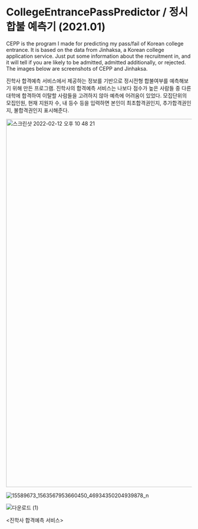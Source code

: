 # CollegeEntrancePassPredictor / 정시 합불 예측기 (2021.01)

CEPP is the program I made for predicting my pass/fail of Korean college entrance. It is based on the data from Jinhaksa, a Korean college application service. Just put some information about the recruitment in, and it will tell if you are likely to be admitted, admitted additionally, or rejected. The images below are screenshots of CEPP and Jinhaksa.

진학사 합격예측 서비스에서 제공하는 정보를 기반으로 정시전형 합불여부를 예측해보기 위해 만든 프로그램. 진학사의 합격예측 서비스는 나보다 점수가 높은 사람들 중 다른 대학에 합격하여 이탈할 사람들을 고려하지 않아 예측에 어려움이 있었다. 모집단위의 모집인원, 현재 지원자 수, 내 등수 등을 입력하면 본인이 최초합격권인지, 추가합격권인지, 불합격권인지 표시해준다.

<img width="999" alt="스크린샷 2022-02-12 오후 10 48 21" src="https://user-images.githubusercontent.com/98376834/153713952-f1d02a55-e7fc-4aaa-a62e-14068dd94cbe.png">

![15589673_1563567953660450_46934350204939878_n](https://user-images.githubusercontent.com/98376834/155509120-e380f1b0-a745-4f3a-bcdf-0ffa642a1058.jpeg)

![다운로드 (1)](https://user-images.githubusercontent.com/98376834/153714455-f2811819-86ac-4704-89de-63930eb8696d.jpeg)

<진학사 합격예측 서비스>
